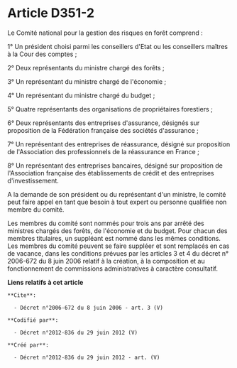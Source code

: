 # Article D351-2

Le Comité national pour la gestion des risques en forêt comprend : 

1° Un président choisi parmi les conseillers d'Etat ou les conseillers maîtres à la Cour des comptes ; 

2° Deux représentants du ministre chargé des forêts ; 

3° Un représentant du ministre chargé de l'économie ; 

4° Un représentant du ministre chargé du budget ; 

5° Quatre représentants des organisations de propriétaires forestiers ; 

6° Deux représentants des entreprises d'assurance, désignés sur proposition de la Fédération française des sociétés
d'assurance ; 

7° Un représentant des entreprises de réassurance, désigné sur proposition de l'Association des professionnels de la
réassurance en France ; 

8° Un représentant des entreprises bancaires, désigné sur proposition de l'Association française des établissements de crédit
et des entreprises d'investissement. 

A la demande de son président ou du représentant d'un ministre, le comité peut faire appel en tant que besoin à tout expert
ou personne qualifiée non membre du comité. 

Les membres du comité sont nommés pour trois ans par arrêté des ministres chargés des forêts, de l'économie et du budget.
Pour chacun des membres titulaires, un suppléant est nommé dans les mêmes conditions. Les membres du comité peuvent se faire
suppléer et sont remplacés en cas de vacance, dans les conditions prévues par les articles 3 et 4 du décret n° 2006-672 du 8
juin 2006 relatif à la création, à la composition et au fonctionnement de commissions administratives à caractère
consultatif.

**Liens relatifs à cet article**

	**Cite**:

	  - Décret n°2006-672 du 8 juin 2006 - art. 3 (V)

	**Codifié par**:

	  - Décret n°2012-836 du 29 juin 2012 (V)

	**Créé par**:

	  - Décret n°2012-836 du 29 juin 2012 - art. (V)
